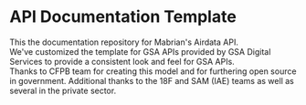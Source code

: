 API Documentation Template
====================

This the documentation repository for Mabrian's Airdata API.    
We've customized the template for GSA APIs provided by GSA Digital Services to provide a consistent look and feel for GSA APIs.    
Thanks to CFPB team for creating this model and for furthering open source in government. Additional thanks to the 18F and SAM (IAE) teams as well as several in the private sector.     

